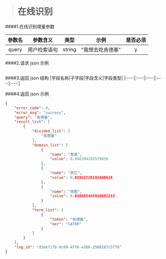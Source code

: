 ># 在线识别

####1.在线识别增量参数

|参数名|参数含义|类型|示例|是否必须|
|:---:|:---:|:---:|:---:|:---:|
|query|用户检索语句|string|"我想去吃肯德基"|y|


####2.请求 json 示例
```json
```
####3.返回 json 结构
|字段名称|子字段|字段含义|字段类型|
|:---:|:---:|:---:|:---:|:---:|

####4.返回 json 示例
```json
{
    "error_code": 0,
    "error_msg": "success",
    "query": "肯德基",
    "result_list": [
        {
            "divided_list": [
                "肯德基"
            ],
            "domain_list": [
                {
                    "name": "美食",
                    "value": 0.948304295539856
                },
                {
                    "name": "其它",
                    "value": 0.01913728192448616
                },
                {
                    "name": "地图",
                    "value": 0.010585445910692215
                }
            ],
            "term_list": [
                {
                    "token": "肯德基",
                    "ner": "CATER"
                }
            ]
        }
    ],
    "log_id": "d3ee71fb-6c69-4f76-a366-2508287c5f78"
}
```